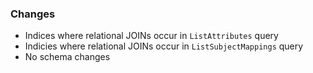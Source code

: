 ### Changes

- Indices where relational JOINs occur in `ListAttributes` query
- Indicies where relational JOINs occur in `ListSubjectMappings` query
- No schema changes
